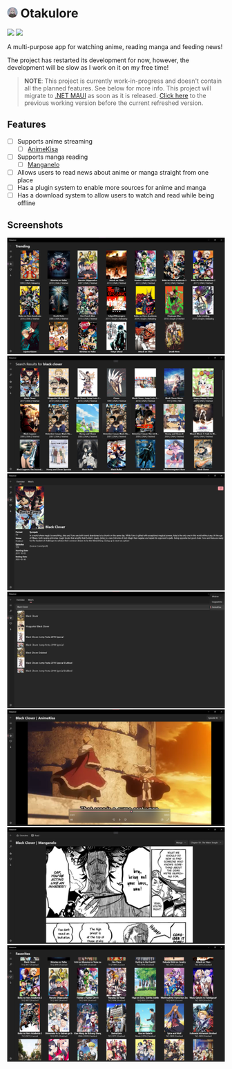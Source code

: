 # <img src="./.github/icon.png" width="24"/> Otakulore

[![](https://img.shields.io/badge/Powered%20By-.NET-blue?logo=microsoft&style=flat-square)](https://dotnet.microsoft.com)
[![](https://img.shields.io/badge/Made%20With-Visual%20Studio-blue?logo=visual-studio&style=flat-square)](https://visualstudio.microsoft.com)

A multi-purpose app for watching anime, reading manga and feeding news!

The project has restarted its development for now, however, the development will be slow as I work on it on my free time!

> **NOTE**: This project is currently work-in-progress and doesn't contain all the planned features. See below for more info. This project will migrate to [.NET MAUI](https://docs.microsoft.com/dotnet/maui/what-is-maui) as soon as it is released. [Click here](https://github.com/dentolos19/Otakulore/tree/ec3786389e8745e9dc521eaa4282886e59b0fdee) to the previous working version before the current refreshed version.

## Features

* [ ] Supports anime streaming
  * [ ] [AnimeKisa](https://animekisa.tv)
* [ ] Supports manga reading
  * [ ] [Manganelo](https://manganelo.tv)
* [ ] Allows users to read news about anime or manga straight from one place
* [ ] Has a plugin system to enable more sources for anime and manga
* [ ] Has a download system to allow users to watch and read while being offline

## Screenshots

![](./.github/screenshots/0.png)
![](./.github/screenshots/1.png)
![](./.github/screenshots/2.png)
![](./.github/screenshots/3.png)
![](./.github/screenshots/4.png)
![](./.github/screenshots/5.png)
![](./.github/screenshots/6.png)